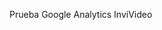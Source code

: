 <!-- Global site tag (gtag.js) - Google Analytics -->
  <script async src="https://www.googletagmanager.com/gtag/js?id=UA-xxxxxxxxx-1"></script>
  <script>
    window.dataLayer = window.dataLayer || [];
    function gtag(){dataLayer.push(arguments);}
    gtag('js', new Date());
    
    gtag('config', 'UA-171035158-2');
  </script>
  
Prueba Google Analytics InviVideo


<div>
<script
src="https://d2ur3inljr7jwd.cloudfront.net/individeo/prod/edge/js/smartEmbed.js"
data-bp-individeo-data='{"nombreCliente":"Juan Manuel","logo":"Logo Lineal","nombreEmpresa":"Empresa","colorEmpresa":"#EC651B","logoLinealIMG":"https://i.imgur.com/CRjXvUi.png","logoRedondoIMG":"https://i.imgur.com/oBXZOO8.png","genero":"M","ctaUrl":"https://www.percus.cl/"}'
data-bp-attachment-code="md9xHTDWhH8cWXnq4w-920"
data-bp-lang="es-CL"
data-bp-enable-company-signature="false"
data-bp-ga-id="UA-171035158-2"
data-bp-auto-fullscreen="true"

></script>
</div>
